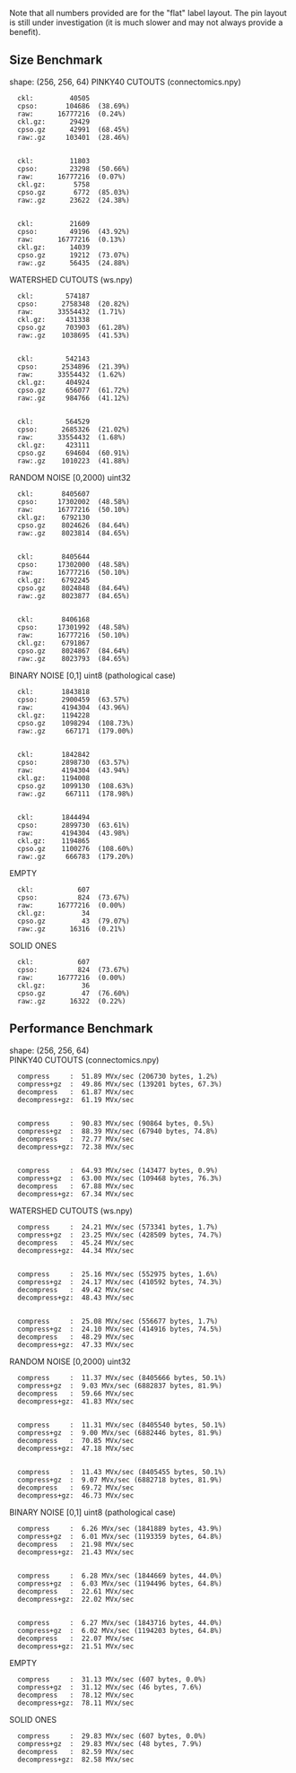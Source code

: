 Note that all numbers provided are for the "flat" label layout. The pin layout is still under investigation (it is much slower and may not always provide a benefit).

## Size Benchmark
shape: (256, 256, 64)
PINKY40 CUTOUTS (connectomics.npy)

      ckl:         40505    
      cpso:       104686  (38.69%) 
      raw:      16777216  (0.24%)
      ckl.gz:      29429   
      cpso.gz      42991  (68.45%)
      raw:.gz     103401  (28.46%)
    

      ckl:         11803    
      cpso:        23298  (50.66%) 
      raw:      16777216  (0.07%)
      ckl.gz:       5758   
      cpso.gz       6772  (85.03%)
      raw:.gz      23622  (24.38%)
    

      ckl:         21609    
      cpso:        49196  (43.92%) 
      raw:      16777216  (0.13%)
      ckl.gz:      14039   
      cpso.gz      19212  (73.07%)
      raw:.gz      56435  (24.88%)
    
WATERSHED CUTOUTS (ws.npy)

      ckl:        574187    
      cpso:      2758348  (20.82%) 
      raw:      33554432  (1.71%)
      ckl.gz:     431338   
      cpso.gz     703903  (61.28%)
      raw:.gz    1038695  (41.53%)
    

      ckl:        542143    
      cpso:      2534896  (21.39%) 
      raw:      33554432  (1.62%)
      ckl.gz:     404924   
      cpso.gz     656077  (61.72%)
      raw:.gz     984766  (41.12%)
    

      ckl:        564529    
      cpso:      2685326  (21.02%) 
      raw:      33554432  (1.68%)
      ckl.gz:     423111   
      cpso.gz     694604  (60.91%)
      raw:.gz    1010223  (41.88%)
    
RANDOM NOISE [0,2000) uint32

      ckl:       8405607    
      cpso:     17302002  (48.58%) 
      raw:      16777216  (50.10%)
      ckl.gz:    6792130   
      cpso.gz    8024626  (84.64%)
      raw:.gz    8023814  (84.65%)
    

      ckl:       8405644    
      cpso:     17302000  (48.58%) 
      raw:      16777216  (50.10%)
      ckl.gz:    6792245   
      cpso.gz    8024848  (84.64%)
      raw:.gz    8023877  (84.65%)
    

      ckl:       8406168    
      cpso:     17301992  (48.58%) 
      raw:      16777216  (50.10%)
      ckl.gz:    6791867   
      cpso.gz    8024867  (84.64%)
      raw:.gz    8023793  (84.65%)
    
BINARY NOISE [0,1] uint8 (pathological case)

      ckl:       1843818    
      cpso:      2900459  (63.57%) 
      raw:       4194304  (43.96%)
      ckl.gz:    1194228   
      cpso.gz    1098294  (108.73%)
      raw:.gz     667171  (179.00%)
    

      ckl:       1842842    
      cpso:      2898730  (63.57%) 
      raw:       4194304  (43.94%)
      ckl.gz:    1194008   
      cpso.gz    1099130  (108.63%)
      raw:.gz     667111  (178.98%)
    

      ckl:       1844494    
      cpso:      2899730  (63.61%) 
      raw:       4194304  (43.98%)
      ckl.gz:    1194865   
      cpso.gz    1100276  (108.60%)
      raw:.gz     666783  (179.20%)

EMPTY

      ckl:           607    
      cpso:          824  (73.67%) 
      raw:      16777216  (0.00%)
      ckl.gz:         34   
      cpso.gz         43  (79.07%)
      raw:.gz      16316  (0.21%)
    
SOLID ONES

      ckl:           607    
      cpso:          824  (73.67%) 
      raw:      16777216  (0.00%)
      ckl.gz:         36   
      cpso.gz         47  (76.60%)
      raw:.gz      16322  (0.22%)

## Performance Benchmark

shape: (256, 256, 64)  
PINKY40 CUTOUTS (connectomics.npy)

      compress     :  51.89 MVx/sec (206730 bytes, 1.2%)
      compress+gz  :  49.86 MVx/sec (139201 bytes, 67.3%)
      decompress   :  61.87 MVx/sec
      decompress+gz:  61.19 MVx/sec
    

      compress     :  90.83 MVx/sec (90864 bytes, 0.5%)
      compress+gz  :  88.39 MVx/sec (67940 bytes, 74.8%)
      decompress   :  72.77 MVx/sec
      decompress+gz:  72.38 MVx/sec
    

      compress     :  64.93 MVx/sec (143477 bytes, 0.9%)
      compress+gz  :  63.00 MVx/sec (109468 bytes, 76.3%)
      decompress   :  67.88 MVx/sec
      decompress+gz:  67.34 MVx/sec
    
WATERSHED CUTOUTS (ws.npy)

      compress     :  24.21 MVx/sec (573341 bytes, 1.7%)
      compress+gz  :  23.25 MVx/sec (428509 bytes, 74.7%)
      decompress   :  45.24 MVx/sec
      decompress+gz:  44.34 MVx/sec
    

      compress     :  25.16 MVx/sec (552975 bytes, 1.6%)
      compress+gz  :  24.17 MVx/sec (410592 bytes, 74.3%)
      decompress   :  49.42 MVx/sec
      decompress+gz:  48.43 MVx/sec
    

      compress     :  25.08 MVx/sec (556677 bytes, 1.7%)
      compress+gz  :  24.10 MVx/sec (414916 bytes, 74.5%)
      decompress   :  48.29 MVx/sec
      decompress+gz:  47.33 MVx/sec
    
RANDOM NOISE [0,2000) uint32

      compress     :  11.37 MVx/sec (8405666 bytes, 50.1%)
      compress+gz  :  9.03 MVx/sec (6882837 bytes, 81.9%)
      decompress   :  59.66 MVx/sec
      decompress+gz:  41.83 MVx/sec
    

      compress     :  11.31 MVx/sec (8405540 bytes, 50.1%)
      compress+gz  :  9.00 MVx/sec (6882446 bytes, 81.9%)
      decompress   :  70.85 MVx/sec
      decompress+gz:  47.18 MVx/sec
    

      compress     :  11.43 MVx/sec (8405455 bytes, 50.1%)
      compress+gz  :  9.07 MVx/sec (6882718 bytes, 81.9%)
      decompress   :  69.72 MVx/sec
      decompress+gz:  46.73 MVx/sec
    
BINARY NOISE [0,1] uint8 (pathological case)

      compress     :  6.26 MVx/sec (1841889 bytes, 43.9%)
      compress+gz  :  6.01 MVx/sec (1193359 bytes, 64.8%)
      decompress   :  21.98 MVx/sec
      decompress+gz:  21.43 MVx/sec
    

      compress     :  6.28 MVx/sec (1844669 bytes, 44.0%)
      compress+gz  :  6.03 MVx/sec (1194496 bytes, 64.8%)
      decompress   :  22.61 MVx/sec
      decompress+gz:  22.02 MVx/sec
    

      compress     :  6.27 MVx/sec (1843716 bytes, 44.0%)
      compress+gz  :  6.02 MVx/sec (1194203 bytes, 64.8%)
      decompress   :  22.07 MVx/sec
      decompress+gz:  21.51 MVx/sec
    
EMPTY

      compress     :  31.13 MVx/sec (607 bytes, 0.0%)
      compress+gz  :  31.12 MVx/sec (46 bytes, 7.6%)
      decompress   :  78.12 MVx/sec
      decompress+gz:  78.11 MVx/sec
    
SOLID ONES

      compress     :  29.83 MVx/sec (607 bytes, 0.0%)
      compress+gz  :  29.83 MVx/sec (48 bytes, 7.9%)
      decompress   :  82.59 MVx/sec
      decompress+gz:  82.58 MVx/sec

